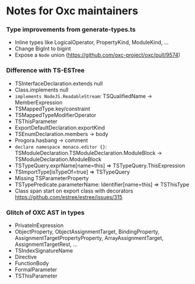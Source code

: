 # Notes for Oxc maintainers

### Type improvements from generate-types.ts

- Inline types like LogicalOperator, PropertyKind, ModuleKind, ...
- Change BigInt to bigint
- Expose a `Node` union (https://github.com/oxc-project/oxc/pull/9574)

### Difference with TS-ESTree

- TSInterfaceDeclaration.extends null
- Class.implements null
- `implements NodeJS.ReadableStream`: TSQualifiedName -> MemberExpression
- TSMappedType.key/constraint
- TSMappedTypeModifierOperator
- TSThisParameter
- ExportDefaultDeclaration.exportKind
- TSEnumDeclaration.members -> body
- Progora.hasbang -> comment
- `declare namespace monaco.editor {}`: TSModuleDeclaration.TSModuleDeclaration.ModuleBlock -> TSModuleDeclaration.ModuleBlock
- TSTypeQuery.exprName[name=this] => TSTypeQuery.ThisExpression
- TSImportType[isTypeOf=true] => TSTypeQuery
- Missing TSParameterProperty
- TSTypePredicate.parameterName: Identifier[name=this] => TSThisType
- Class span start on export class with decorators https://github.com/estree/estree/issues/315

### Glitch of OXC AST in types

- PrivateInExpression
- ObjectProperty, ObjectAssignmentTarget, BindingProperty, AssignmentTargetPropertyProperty, ArrayAssignmentTarget, AssignmentTargetRest, ...
- TSIndexSignatureName
- Directive
- FunctionBody
- FormalParameter
- TSThisParameter
